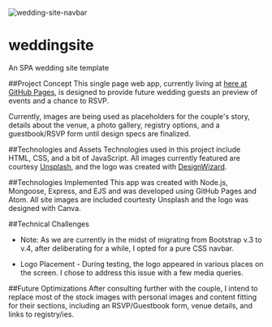![wedding-site-navbar](https://user-images.githubusercontent.com/40532253/55539730-3792ad80-5676-11e9-8d07-2ff93fcde7f6.png)
# weddingsite
An SPA wedding site template

##Project Concept
This single page web app, currently living at [here at GitHub Pages](https://asterika.github.io/weddingsite/), is designed to provide future wedding guests an preview of events and a chance to RSVP.

Currently, images are being used as placeholders for the couple's story, details about the venue, a photo gallery, registry options, and a guestbook/RSVP form until design specs are finalized.

##Technologies and Assets
Technologies used in this project include HTML, CSS, and a bit of JavaScript. All images currently featured are courtesy [Unsplash](https://unsplash.com/), and the logo was created with [DesignWizard](https://www.designwizard.com/).

##Technologies Implemented
This app was created with Node.js, Mongoose, Express, and EJS and was developed using GitHub Pages and Atom. All site images are included courtesty Unsplash and the logo was designed with Canva.

##Technical Challenges
* Note: As we are currently in the midst of migrating from Bootstrap v.3 to v.4, after deliberating for a while, I opted for a pure CSS navbar.

* Logo Placement - During testing, the logo appeared in various places on the screen. I chose to address this issue with a few media queries. 

##Future Optimizations
After consulting further with the couple, I intend to replace most of the stock images with personal images and content fitting for their sections, including an RSVP/Guestbook form, venue details, and links to registry/ies.
